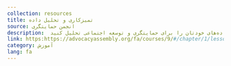 ```yaml
---
collection: resources
title: تمیزکاری و تحلیل داده
source: انجمن حمایتگری
description:  این دوره مهارت‌های عملی را به شما معرفی می‌کند که در تحلیل داده به کمک جدول‌ها لازم هستند، و به شما اجازه می‌دهد که اگر روزنامه‌نگار هستید شروع به جستجوی روایت‌ها در داده‌ها کنید یا اگر کنشگر هستید داده‌های خودتان را برای حمایتگری و توسعه اجتماعی تحلیل کنید.
link: https:https://advocacyassembly.org/fa/courses/9/#/chapter/1/lesson/1
category: آموزش
lang: fa
---
```

